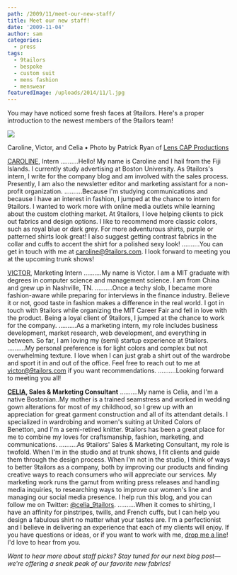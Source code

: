 ```yaml
---
path: /2009/11/meet-our-new-staff/
title: Meet our new staff!
date: '2009-11-04'
author: sam
categories:
  - press
tags:
  - 9tailors
  - bespoke
  - custom suit
  - mens fashion
  - menswear
featuredImage: /uploads/2014/11/l.jpg
---
```

You may have noticed some fresh faces at 9tailors. Here's a proper introduction to the newest members of the 9tailors team!

[![](http://farm3.static.flickr.com/2499/4076176569_c01880ee0d.jpg)](http://farm3.static.flickr.com/2499/4076176569_c01880ee0d.jpg)

Caroline, Victor, and Celia • Photo by Patrick Ryan of [Lens CAP Productions](http://www.lenscapproductions.com/index2.php)

 [CAROLINE](mailto:caroline@9tailors.com), Intern 
..........Hello! My name is Caroline and I hail from the Fiji Islands. I currently study advertising at Boston University. As 9tailors's intern, I write for the company blog and am involved with the sales process. Presently, I am also the newsletter editor and marketing assistant for a non-profit organization. ..........Because I'm studying communications and because I have an interest in fashion, I jumped at the chance to intern for 9tailors. I wanted to work more with online media outlets while learning about the custom clothing market. At 9tailors, I love helping clients to pick out fabrics and design options. I like to recommend more classic colors, such as royal blue or dark grey. For more adventurous shirts, purple or patterned shirts look great! I also suggest getting contrast fabrics in the collar and cuffs to accent the shirt for a polished sexy look! ..........You can get in touch with me at [caroline@9tailors.com](mailto:caroline@9tailors.com). I look forward to meeting you at the upcoming trunk shows!

[VICTOR](mailto:victor@9tailors.com), Marketing Intern
..........My name is Victor. I am a MIT graduate with degrees in computer science and management science. I am from China and grew up in Nashville, TN. ..........Once a techy slob, I became more fashion-aware while preparing for interviews in the finance industry. Believe it or not, good taste in fashion makes a difference in the real world. I got in touch with 9tailors while organizing the MIT Career Fair and fell in love with the product. Being a loyal client of 9tailors, I jumped at the chance to work for the company. ..........As a marketing intern, my role includes business development, market research, web development, and everything in between. So far, I am loving my (semi) startup experience at 9tailors. ..........My personal preference is for light colors and complex but not overwhelming texture. I love when I can just grab a shirt out of the wardrobe and sport it in and out of the office. Feel free to reach out to me at [victor@9tailors.com](mailto:victor@9tailors.com) if you want recommendations. ..........Looking forward to meeting you all!

[**CELIA**](mailto:celia@9tailors.com)**, Sales & Marketing Consultant**
..........My name is Celia, and I'm a native Bostonian..My mother is a trained seamstress and worked in wedding gown alterations for most of my childhood, so I grew up with an appreciation for great garment construction and all of its attendant details. I specialized in wardrobing and women's suiting at United Colors of Benetton, and I'm a semi-retired knitter. 9tailors has been a great place for me to combine my loves for craftsmanship, fashion, marketing, and communications. ..........As 9tailors' Sales & Marketing Consultant, my role is twofold. When I'm in the studio and at trunk shows, I fit clients and guide them through the design process. When I'm not in the studio, I think of ways to better 9tailors as a company, both by improving our products and finding creative ways to reach consumers who will appreciate our services. My marketing work runs the gamut from writing press releases and handling media inquiries, to researching ways to improve our women's line and managing our social media presence. I help run this blog, and you can follow me on Twitter: [@celia\_9tailors](http://twitter.com/celia_9tailors). ..........When it comes to shirting, I have an affinity for pinstripes, twills, and French cuffs, but I can help you design a fabulous shirt no matter what your tastes are. I'm a perfectionist and I believe in delivering an experience that each of my clients will enjoy. If you have questions or ideas, or if you want to work with me, [drop me a line](mailto:celia@9tailors.com)! I'd love to hear from you.

_Want to hear more about staff picks? Stay tuned for our next blog post—we're offering a sneak peak of our favorite new fabrics!_